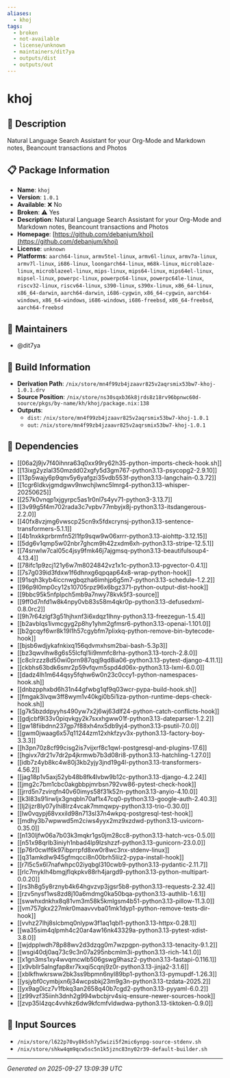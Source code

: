 ```yaml
---
aliases:
  - khoj
tags:
  - broken
  - not-available
  - license/unknown
  - maintainers/dit7ya
  - outputs/dist
  - outputs/out
---
```


# khoj

## 📝 Description

Natural Language Search Assistant for your Org-Mode and Markdown notes, Beancount transactions and Photos

## 📋 Package Information

- **Name**: `khoj`
- **Version**: `1.0.1`
- **Available**: ❌ No
- **Broken**: ⚠️ Yes
- **Description**: Natural Language Search Assistant for your Org-Mode and Markdown notes, Beancount transactions and Photos
- **Homepage**: [https://github.com/debanjum/khoj](https://github.com/debanjum/khoj)
- **License**: `unknown`
- **Platforms**: `aarch64-linux`, `armv5tel-linux`, `armv6l-linux`, `armv7a-linux`, `armv7l-linux`, `i686-linux`, `loongarch64-linux`, `m68k-linux`, `microblaze-linux`, `microblazeel-linux`, `mips-linux`, `mips64-linux`, `mips64el-linux`, `mipsel-linux`, `powerpc-linux`, `powerpc64-linux`, `powerpc64le-linux`, `riscv32-linux`, `riscv64-linux`, `s390-linux`, `s390x-linux`, `x86_64-linux`, `x86_64-darwin`, `aarch64-darwin`, `i686-cygwin`, `x86_64-cygwin`, `aarch64-windows`, `x86_64-windows`, `i686-windows`, `i686-freebsd`, `x86_64-freebsd`, `aarch64-freebsd`
## 👥 Maintainers

- @dit7ya


## 🔧 Build Information

- **Derivation Path**: `/nix/store/mn4f99zb4jzaavr825v2aqrsmix53bw7-khoj-1.0.1.drv`
- **Source Position**: `/nix/store/ns30sqxb36k8jrds8z18rv96bpnwc60d-source/pkgs/by-name/kh/khoj/package.nix:138`
- **Outputs**:
  - `dist`:  `/nix/store/mn4f99zb4jzaavr825v2aqrsmix53bw7-khoj-1.0.1`
  - `out`:  `/nix/store/mn4f99zb4jzaavr825v2aqrsmix53bw7-khoj-1.0.1`

## 🔗 Dependencies

- [[06a2j9jv7f40ihnra63q0xx99ry62h35-python-imports-check-hook.sh]]
- [[13ixg2yzlal350mzdd02xgfy5d3gm767-python3.13-psycopg2-2.9.10]]
- [[13p5wajy6p9qnv5y6yafgzi35vdb553f-python3.13-langchain-0.3.72]]
- [[1cgr6ldkvjgmdgwv9nwchjlwnc5lmrg4-python3.13-whisper-20250625]]
- [[257k0vnqp1xjgyrpc5as1r0nl7s4yv71-python3-3.13.7]]
- [[3v99g5f4m702rada3c7vpbv77mbyjx8j-python3.13-itsdangerous-2.2.0]]
- [[40fx8vzjmg6vwscp25cn9x5fdxcrynsj-python3.13-sentence-transformers-5.1.1]]
- [[4b1nxkkprbrmfn52l1fp9sqw9w06xrrr-python3.13-aiohttp-3.12.15]]
- [[5dg6v1qmp5w02nbr7ghcm9h42zxdm6xh-python3.13-stripe-12.5.1]]
- [[74snwlw7cal05c4jsy9fmk46j7ajgmsq-python3.13-beautifulsoup4-4.13.4]]
- [[78ifc1p9zcj121y6w7m8024842vz1x1c-python3.13-pgvector-0.4.1]]
- [[7s7g039id3fdxw1f6dhnxg6qpqap64x8-wrap-python-hook]]
- [[91sqh3kyb4iccnwgbqzha6imhjp6g5m7-python3.13-schedule-1.2.2]]
- [[96p9l0mp0cy12s10705rpz96x6bgz371-python-output-dist-hook]]
- [[9bbc95k5nfplpch5mb9a7nwy78kvk5f3-source]]
- [[9ff0d7nfd1w8k4npy0vb83s58m4qkr0p-python3.13-defusedxml-0.8.0rc2]]
- [[9h7r64zlgf3g51hjhxnf3i6xdqz1lhny-python3.13-freezegun-1.5.4]]
- [[b2avblqs1ivmcgyg2p8hy1yhm2gfmsr6-python3.13-openai-1.101.0]]
- [[b2gcqyf6wr8k19l1h57cgybfm7plixkq-python-remove-bin-bytecode-hook]]
- [[bjsb6wdjykafnkixq156qdvmxhsm2bai-bash-5.3p3]]
- [[bz3qwvlhw8g6s55lcfql1ii9mmfc8rha-python3.13-torch-2.8.0]]
- [[c8clrzzz8d50wi0prn987qqj9qd8ia06-python3.13-pytest-django-4.11.1]]
- [[ckbhs63bdk6smr2p59vfqvm5spd4d06x-python3.13-lxml-6.0.0]]
- [[dadz4lh1m644qsy5fqhw6w0n23c0ccy1-python-namespaces-hook.sh]]
- [[dnbzpphxbd6h31n44gfwbg1qf9q03wcr-pypa-build-hook.sh]]
- [[fmgak3lvqw3ff8wym1v40kgi0b5i1iza-python-runtime-deps-check-hook.sh]]
- [[g7k5bzddpyyhs490yw7x2j6wj63dlf24-python-catch-conflicts-hook]]
- [[gdjcbf9l33v0piqvkgy2k7sxxhgww01f-python3.13-dateparser-1.2.2]]
- [[gw18fiibdnn237gp7f88xh4nx5db9yj4-python3.13-psutil-7.0.0]]
- [[gwm0jwaag6x57q11244zm12xhkfzyv3x-python3.13-factory-boy-3.3.3]]
- [[h3pn70z8cf99cisg2is7vijxrf8c1qwl-postgresql-and-plugins-17.6]]
- [[hgivx7dr21v7dr2p4jkrmwb7b3d08ri8-python3.13-hatchling-1.27.0]]
- [[idb7z4yb8kc4w80j3kb2yjy3jnd19g4l-python3.13-transformers-4.56.2]]
- [[jag18p1v5axj52yb48b8fk4lvbw9b12c-python3.13-django-4.2.24]]
- [[jmg2c7bm1cbc0akgbbpjmrbsn792vw86-pytest-check-hook]]
- [[jrrd5n7zvirqfn40v60imys58f31k52n-python3.13-anyio-4.10.0]]
- [[k3l83s91irwljx3gnqbln70af1x47cq0-python3.13-google-auth-2.40.3]]
- [[lj2ijzr8ly07ylhi8lrz4vcak7mmqwpy-python3.13-trio-0.30.0]]
- [[lw0vqypj68vxxild98n713sl37n4wkpq-postgresql-test-hook]]
- [[mdhy3b7wpwwd5m2ciws4yyx2mz9xzdwd-python3.13-uvicorn-0.35.0]]
- [[n130ljfw06a7b03k3mqkr1gs0jm28cc8-python3.13-hatch-vcs-0.5.0]]
- [[n51x98qrlb3iniyh1nbad4lp9lzshzzf-python3.13-gunicorn-23.0.0]]
- [[p76r0cwlf6k97ibprrpfd8xw0r8wc3nx-stdenv-linux]]
- [[q31amkdlw945gfmqcci8n00brh5liiz2-pypa-install-hook]]
- [[r7l5c5x6l7nafwhpc02iyqbgl310cwb9-python3.13-pydantic-2.11.7]]
- [[rlc7myklh4bmgjflqkpkv88rh4jargd9-python3.13-python-multipart-0.0.20]]
- [[rs3h8g5y8rznyb4k64hgvzvp3jgsr5b8-python3.13-requests-2.32.4]]
- [[rzv5nysf1ws8zd8j10a6mdmg0ka50bqa-python3.13-authlib-1.6.1]]
- [[swwhxdnkhx8q81vm3m58k5kmlgsm4b51-python3.13-pillow-11.3.0]]
- [[vm757gkx227mkr0maavvvba01mk1dyp1-python-remove-tests-dir-hook]]
- [[vvhz27lhj8slcbmq0nlypw3f1aq1qbl1-python3.13-httpx-0.28.1]]
- [[wa35sim4qlpmh4c20ar4aw16nk43329a-python3.13-pytest-xdist-3.8.0]]
- [[wjdpplwdh78p88wv2d3dzqg0m7wzpgpn-python3.13-tenacity-9.1.2]]
- [[wsgi40dj0aq73c9c3n07a295nbcmlm3i-python3.13-rich-14.1.0]]
- [[x1gn3ms1xy4wvqmcwlb506gswg9hasz2-python3.13-fastapi-0.116.1]]
- [[x9vbllr5alngfap8xr7kxqi5cqnj9z0r-python3.13-jinja2-3.1.6]]
- [[xblkfhwkrsww2bk3ss9bpmn6nyl89bp1-python3.13-pymupdf-1.26.3]]
- [[ysjybf0cymbjxn6j34wcpsbkj23m9g3n-python3.13-tzdata-2025.2]]
- [[yx9ag0icz7v1fbkq3an2658q40b7cgd2-python3.13-pyyaml-6.0.2]]
- [[z99vzf35iinh3dnh2g994wbcbjrv4siq-ensure-newer-sources-hook]]
- [[zvp35l4zqc4vvhkz6dw9kfcmfvldwdwa-python3.13-tiktoken-0.9.0]]

## 📁 Input Sources

- `/nix/store/l622p70vy8k5sh7y5wizi5f2mic6ynpg-source-stdenv.sh`
- `/nix/store/shkw4qm9qcw5sc5n1k5jznc83ny02r39-default-builder.sh`

---
*Generated on 2025-09-27 13:09:39 UTC*
